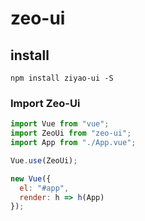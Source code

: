 # zeo-ui

## install

```
npm install ziyao-ui -S
```

### Import Zeo-Ui

```javascript
import Vue from "vue";
import ZeoUi from "zeo-ui";
import App from "./App.vue";

Vue.use(ZeoUi);

new Vue({
  el: "#app",
  render: h => h(App)
});
```
